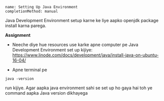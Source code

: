 ```ngMeta
name: Setting Up Java Environment
completionMethod: manual
```

Java Development Environment setup karne ke liye aapko openjdk package install karna parega. 

**Assignment**

- Neeche diye hue resources use karke apne computer pe Java Development Environment set up kijiye:
https://www.linode.com/docs/development/java/install-java-on-ubuntu-16-04/

- Apne terminal pe 
```
java -version
```

run kijiye. Agar aapka java environment sahi se set up ho gaya hai toh ye command aapka Java version dikhayega